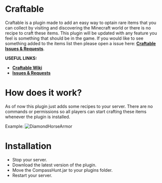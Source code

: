 # Craftable
Craftable is a  plugin made to add an easy way to optain rare items that you can collect by visiting and discovering the Minecraft world or there is no recipe to craft these items. This plugin will be updated with any feature you feel is something that should be in the game. If you would like to see something added to the items list then please open a issue here: **[Craftable Issues & Requests](https://github.com/RobiOfficial/Craftable/issues)**.

**USEFUL LINKS:**
-  **[Craftable Wiki](https://github.com/RobiOfficial/Craftable/wiki)** 
-  **[Issues & Requests](https://github.com/RobiOfficial/Craftable/issues)** 

# How does it work?
As of now this plugin just adds some recipes to your server. There are no commands or permissions so all players can start crafting these items whenever the plugin is installed. 

Example:
![DiamondHorseArmor](https://i.imgur.com/zGmcUWE.png)

# Installation
- Stop your server.
- Download the latest version of the plugin.
- Move the CompassHunt.jar to your plugins folder.
- Restart your server.
